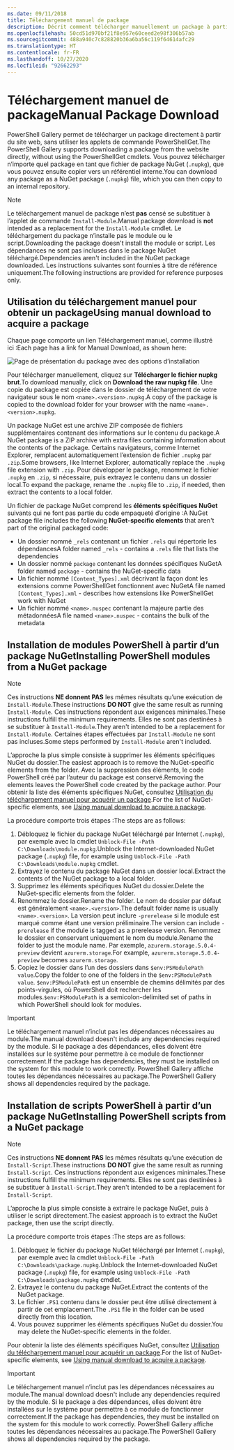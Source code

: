 ```yaml
---
ms.date: 09/11/2018
title: Téléchargement manuel de package
description: Décrit comment télécharger manuellement un package à partir de PowerShell Gallery.
ms.openlocfilehash: 50cd51d970bf21f8e957e60ceed2e98f306b57ab
ms.sourcegitcommit: 488a940c7c828820b36a6ba56c119f64614afc29
ms.translationtype: HT
ms.contentlocale: fr-FR
ms.lasthandoff: 10/27/2020
ms.locfileid: "92662293"
---
```

# <a name="manual-package-download"></a><span data-ttu-id="b8ae7-103">Téléchargement manuel de package</span><span class="sxs-lookup"><span data-stu-id="b8ae7-103">Manual Package Download</span></span>

<span data-ttu-id="b8ae7-104">PowerShell Gallery permet de télécharger un package directement à partir du site web, sans utiliser les applets de commande PowerShellGet.</span><span class="sxs-lookup"><span data-stu-id="b8ae7-104">The PowerShell Gallery supports downloading a package from the website directly, without using the PowerShellGet cmdlets.</span></span> <span data-ttu-id="b8ae7-105">Vous pouvez télécharger n’importe quel package en tant que fichier de package NuGet (`.nupkg`), que vous pouvez ensuite copier vers un référentiel interne.</span><span class="sxs-lookup"><span data-stu-id="b8ae7-105">You can download any package as a NuGet package (`.nupkg`) file, which you can then copy to an internal repository.</span></span>

> [!NOTE]
> <span data-ttu-id="b8ae7-106">Le téléchargement manuel de package n’est **pas** censé se substituer à l’applet de commande `Install-Module`.</span><span class="sxs-lookup"><span data-stu-id="b8ae7-106">Manual package download is **not** intended as a replacement for the `Install-Module` cmdlet.</span></span>
> <span data-ttu-id="b8ae7-107">Le téléchargement du package n’installe pas le module ou le script.</span><span class="sxs-lookup"><span data-stu-id="b8ae7-107">Downloading the package doesn't install the module or script.</span></span> <span data-ttu-id="b8ae7-108">Les dépendances ne sont pas incluses dans le package NuGet téléchargé.</span><span class="sxs-lookup"><span data-stu-id="b8ae7-108">Dependencies aren't included in the NuGet package downloaded.</span></span> <span data-ttu-id="b8ae7-109">Les instructions suivantes sont fournies à titre de référence uniquement.</span><span class="sxs-lookup"><span data-stu-id="b8ae7-109">The following instructions are provided for reference purposes only.</span></span>

## <a name="using-manual-download-to-acquire-a-package"></a><span data-ttu-id="b8ae7-110">Utilisation du téléchargement manuel pour obtenir un package</span><span class="sxs-lookup"><span data-stu-id="b8ae7-110">Using manual download to acquire a package</span></span>

<span data-ttu-id="b8ae7-111">Chaque page comporte un lien Téléchargement manuel, comme illustré ici :</span><span class="sxs-lookup"><span data-stu-id="b8ae7-111">Each page has a link for Manual Download, as shown here:</span></span>

![Page de présentation du package avec des options d’installation](media/manual-download/packagedisplaypagewithpseditions.png)

<span data-ttu-id="b8ae7-113">Pour télécharger manuellement, cliquez sur **Télécharger le fichier nupkg brut**.</span><span class="sxs-lookup"><span data-stu-id="b8ae7-113">To download manually, click on **Download the raw nupkg file**.</span></span> <span data-ttu-id="b8ae7-114">Une copie du package est copiée dans le dossier de téléchargement de votre navigateur sous le nom `<name>.<version>.nupkg`.</span><span class="sxs-lookup"><span data-stu-id="b8ae7-114">A copy of the package is copied to the download folder for your browser with the name `<name>.<version>.nupkg`.</span></span>

<span data-ttu-id="b8ae7-115">Un package NuGet est une archive ZIP composée de fichiers supplémentaires contenant des informations sur le contenu du package.</span><span class="sxs-lookup"><span data-stu-id="b8ae7-115">A NuGet package is a ZIP archive with extra files containing information about the contents of the package.</span></span> <span data-ttu-id="b8ae7-116">Certains navigateurs, comme Internet Explorer, remplacent automatiquement l’extension de fichier `.nupkg` par `.zip`.</span><span class="sxs-lookup"><span data-stu-id="b8ae7-116">Some browsers, like Internet Explorer, automatically replace the `.nupkg` file extension with `.zip`.</span></span> <span data-ttu-id="b8ae7-117">Pour développer le package, renommez le fichier `.nupkg` en `.zip`, si nécessaire, puis extrayez le contenu dans un dossier local.</span><span class="sxs-lookup"><span data-stu-id="b8ae7-117">To expand the package, rename the `.nupkg` file to `.zip`, if needed, then extract the contents to a local folder.</span></span>

<span data-ttu-id="b8ae7-118">Un fichier de package NuGet comprend les **éléments spécifiques NuGet** suivants qui ne font pas partie du code empaqueté d’origine :</span><span class="sxs-lookup"><span data-stu-id="b8ae7-118">A NuGet package file includes the following **NuGet-specific elements** that aren't part of the original packaged code:</span></span>

- <span data-ttu-id="b8ae7-119">Un dossier nommé `_rels` contenant un fichier `.rels` qui répertorie les dépendances</span><span class="sxs-lookup"><span data-stu-id="b8ae7-119">A folder named `_rels` - contains a `.rels` file that lists the dependencies</span></span>
- <span data-ttu-id="b8ae7-120">Un dossier nommé `package` contenant les données spécifiques NuGet</span><span class="sxs-lookup"><span data-stu-id="b8ae7-120">A folder named `package` - contains the NuGet-specific data</span></span>
- <span data-ttu-id="b8ae7-121">Un fichier nommé `[Content_Types].xml` décrivant la façon dont les extensions comme PowerShellGet fonctionnent avec NuGet</span><span class="sxs-lookup"><span data-stu-id="b8ae7-121">A file named `[Content_Types].xml` - describes how extensions like PowerShellGet work with NuGet</span></span>
- <span data-ttu-id="b8ae7-122">Un fichier nommé `<name>.nuspec` contenant la majeure partie des métadonnées</span><span class="sxs-lookup"><span data-stu-id="b8ae7-122">A file named `<name>.nuspec` - contains the bulk of the metadata</span></span>

## <a name="installing-powershell-modules-from-a-nuget-package"></a><span data-ttu-id="b8ae7-123">Installation de modules PowerShell à partir d’un package NuGet</span><span class="sxs-lookup"><span data-stu-id="b8ae7-123">Installing PowerShell modules from a NuGet package</span></span>

> [!NOTE]
> <span data-ttu-id="b8ae7-124">Ces instructions **NE donnent PAS** les mêmes résultats qu’une exécution de `Install-Module`.</span><span class="sxs-lookup"><span data-stu-id="b8ae7-124">These instructions **DO NOT** give the same result as running `Install-Module`.</span></span> <span data-ttu-id="b8ae7-125">Ces instructions répondent aux exigences minimales.</span><span class="sxs-lookup"><span data-stu-id="b8ae7-125">These instructions fulfill the minimum requirements.</span></span> <span data-ttu-id="b8ae7-126">Elles ne sont pas destinées à se substituer à `Install-Module`.</span><span class="sxs-lookup"><span data-stu-id="b8ae7-126">They aren't intended to be a replacement for `Install-Module`.</span></span>
> <span data-ttu-id="b8ae7-127">Certaines étapes effectuées par `Install-Module` ne sont pas incluses.</span><span class="sxs-lookup"><span data-stu-id="b8ae7-127">Some steps performed by `Install-Module` aren't included.</span></span>

<span data-ttu-id="b8ae7-128">L’approche la plus simple consiste à supprimer les éléments spécifiques NuGet du dossier.</span><span class="sxs-lookup"><span data-stu-id="b8ae7-128">The easiest approach is to remove the NuGet-specific elements from the folder.</span></span> <span data-ttu-id="b8ae7-129">Avec la suppression des éléments, le code PowerShell créé par l’auteur du package est conservé.</span><span class="sxs-lookup"><span data-stu-id="b8ae7-129">Removing the elements leaves the PowerShell code created by the package author.</span></span>
<span data-ttu-id="b8ae7-130">Pour obtenir la liste des éléments spécifiques NuGet, consultez [Utilisation du téléchargement manuel pour acquérir un package](#using-manual-download-to-acquire-a-package).</span><span class="sxs-lookup"><span data-stu-id="b8ae7-130">For the list of NuGet-specific elements, see [Using manual download to acquire a package](#using-manual-download-to-acquire-a-package).</span></span>

<span data-ttu-id="b8ae7-131">La procédure comporte trois étapes :</span><span class="sxs-lookup"><span data-stu-id="b8ae7-131">The steps are as follows:</span></span>

1. <span data-ttu-id="b8ae7-132">Débloquez le fichier du package NuGet téléchargé par Internet (`.nupkg`), par exemple avec la cmdlet `Unblock-File -Path C:\Downloads\module.nupkg`.</span><span class="sxs-lookup"><span data-stu-id="b8ae7-132">Unblock the Internet-downloaded NuGet package (`.nupkg`) file, for example using `Unblock-File -Path C:\Downloads\module.nupkg` cmdlet.</span></span>
1. <span data-ttu-id="b8ae7-133">Extrayez le contenu du package NuGet dans un dossier local.</span><span class="sxs-lookup"><span data-stu-id="b8ae7-133">Extract the contents of the NuGet package to a local folder.</span></span>
1. <span data-ttu-id="b8ae7-134">Supprimez les éléments spécifiques NuGet du dossier.</span><span class="sxs-lookup"><span data-stu-id="b8ae7-134">Delete the NuGet-specific elements from the folder.</span></span>
1. <span data-ttu-id="b8ae7-135">Renommez le dossier.</span><span class="sxs-lookup"><span data-stu-id="b8ae7-135">Rename the folder.</span></span> <span data-ttu-id="b8ae7-136">Le nom de dossier par défaut est généralement `<name>.<version>`.</span><span class="sxs-lookup"><span data-stu-id="b8ae7-136">The default folder name is usually `<name>.<version>`.</span></span> <span data-ttu-id="b8ae7-137">La version peut inclure `-prerelease` si le module est marqué comme étant une version préliminaire.</span><span class="sxs-lookup"><span data-stu-id="b8ae7-137">The version can include `-prerelease` if the module is tagged as a prerelease version.</span></span> <span data-ttu-id="b8ae7-138">Renommez le dossier en conservant uniquement le nom du module.</span><span class="sxs-lookup"><span data-stu-id="b8ae7-138">Rename the folder to just the module name.</span></span> <span data-ttu-id="b8ae7-139">Par exemple, `azurerm.storage.5.0.4-preview` devient `azurerm.storage`.</span><span class="sxs-lookup"><span data-stu-id="b8ae7-139">For example, `azurerm.storage.5.0.4-preview` becomes `azurerm.storage`.</span></span>
1. <span data-ttu-id="b8ae7-140">Copiez le dossier dans l’un des dossiers dans `$env:PSModulePath value`.</span><span class="sxs-lookup"><span data-stu-id="b8ae7-140">Copy the folder to one of the folders in the `$env:PSModulePath value`.</span></span> <span data-ttu-id="b8ae7-141">`$env:PSModulePath` est un ensemble de chemins délimités par des points-virgules, où PowerShell doit rechercher les modules.</span><span class="sxs-lookup"><span data-stu-id="b8ae7-141">`$env:PSModulePath` is a semicolon-delimited set of paths in which PowerShell should look for modules.</span></span>

> [!IMPORTANT]
> <span data-ttu-id="b8ae7-142">Le téléchargement manuel n’inclut pas les dépendances nécessaires au module.</span><span class="sxs-lookup"><span data-stu-id="b8ae7-142">The manual download doesn't include any dependencies required by the module.</span></span> <span data-ttu-id="b8ae7-143">Si le package a des dépendances, elles doivent être installées sur le système pour permettre à ce module de fonctionner correctement.</span><span class="sxs-lookup"><span data-stu-id="b8ae7-143">If the package has dependencies, they must be installed on the system for this module to work correctly.</span></span> <span data-ttu-id="b8ae7-144">PowerShell Gallery affiche toutes les dépendances nécessaires au package.</span><span class="sxs-lookup"><span data-stu-id="b8ae7-144">The PowerShell Gallery shows all dependencies required by the package.</span></span>

## <a name="installing-powershell-scripts-from-a-nuget-package"></a><span data-ttu-id="b8ae7-145">Installation de scripts PowerShell à partir d’un package NuGet</span><span class="sxs-lookup"><span data-stu-id="b8ae7-145">Installing PowerShell scripts from a NuGet package</span></span>

> [!NOTE]
> <span data-ttu-id="b8ae7-146">Ces instructions **NE donnent PAS** les mêmes résultats qu’une exécution de `Install-Script`.</span><span class="sxs-lookup"><span data-stu-id="b8ae7-146">These instructions **DO NOT** give the same result as running `Install-Script`.</span></span> <span data-ttu-id="b8ae7-147">Ces instructions répondent aux exigences minimales.</span><span class="sxs-lookup"><span data-stu-id="b8ae7-147">These instructions fulfill the minimum requirements.</span></span> <span data-ttu-id="b8ae7-148">Elles ne sont pas destinées à se substituer à `Install-Script`.</span><span class="sxs-lookup"><span data-stu-id="b8ae7-148">They aren't intended to be a replacement for `Install-Script`.</span></span>

<span data-ttu-id="b8ae7-149">L’approche la plus simple consiste à extraire le package NuGet, puis à utiliser le script directement.</span><span class="sxs-lookup"><span data-stu-id="b8ae7-149">The easiest approach is to extract the NuGet package, then use the script directly.</span></span>

<span data-ttu-id="b8ae7-150">La procédure comporte trois étapes :</span><span class="sxs-lookup"><span data-stu-id="b8ae7-150">The steps are as follows:</span></span>

1. <span data-ttu-id="b8ae7-151">Débloquez le fichier du package NuGet téléchargé par Internet (`.nupkg`), par exemple avec la cmdlet `Unblock-File -Path C:\Downloads\package.nupkg`.</span><span class="sxs-lookup"><span data-stu-id="b8ae7-151">Unblock the Internet-downloaded NuGet package (`.nupkg`) file, for example using `Unblock-File -Path C:\Downloads\package.nupkg` cmdlet.</span></span>
1. <span data-ttu-id="b8ae7-152">Extrayez le contenu du package NuGet.</span><span class="sxs-lookup"><span data-stu-id="b8ae7-152">Extract the contents of the NuGet package.</span></span>
1. <span data-ttu-id="b8ae7-153">Le fichier `.PS1` contenu dans le dossier peut être utilisé directement à partir de cet emplacement.</span><span class="sxs-lookup"><span data-stu-id="b8ae7-153">The `.PS1` file in the folder can be used directly from this location.</span></span>
1. <span data-ttu-id="b8ae7-154">Vous pouvez supprimer les éléments spécifiques NuGet du dossier.</span><span class="sxs-lookup"><span data-stu-id="b8ae7-154">You may delete the NuGet-specific elements in the folder.</span></span>

<span data-ttu-id="b8ae7-155">Pour obtenir la liste des éléments spécifiques NuGet, consultez [Utilisation du téléchargement manuel pour acquérir un package](#using-manual-download-to-acquire-a-package).</span><span class="sxs-lookup"><span data-stu-id="b8ae7-155">For the list of NuGet-specific elements, see [Using manual download to acquire a package](#using-manual-download-to-acquire-a-package).</span></span>

> [!IMPORTANT]
> <span data-ttu-id="b8ae7-156">Le téléchargement manuel n’inclut pas les dépendances nécessaires au module.</span><span class="sxs-lookup"><span data-stu-id="b8ae7-156">The manual download doesn't include any dependencies required by the module.</span></span> <span data-ttu-id="b8ae7-157">Si le package a des dépendances, elles doivent être installées sur le système pour permettre à ce module de fonctionner correctement.</span><span class="sxs-lookup"><span data-stu-id="b8ae7-157">If the package has dependencies, they must be installed on the system for this module to work correctly.</span></span> <span data-ttu-id="b8ae7-158">PowerShell Gallery affiche toutes les dépendances nécessaires au package.</span><span class="sxs-lookup"><span data-stu-id="b8ae7-158">The PowerShell Gallery shows all dependencies required by the package.</span></span>
